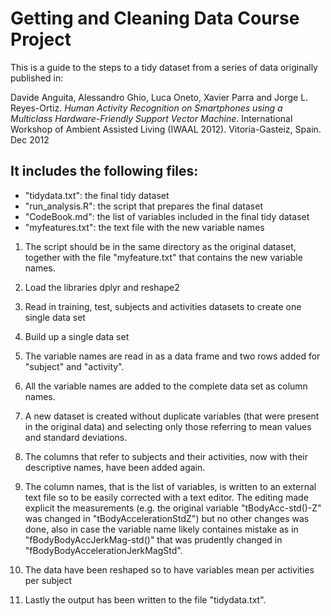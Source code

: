 
Getting and Cleaning Data Course Project
=========
This is a guide to the steps to a tidy dataset from a series of data originally published in:

Davide Anguita, Alessandro Ghio, Luca Oneto, Xavier Parra and Jorge L. Reyes-Ortiz. _Human Activity Recognition on Smartphones using a Multiclass Hardware-Friendly Support Vector Machine_. International Workshop of Ambient Assisted Living (IWAAL 2012). Vitoria-Gasteiz, Spain. Dec 2012 

It includes the following files:
----
* "tidydata.txt": the final tidy dataset  
* "run_analysis.R": the script that prepares the final dataset
* "CodeBook.md": the list of variables included in the final tidy dataset
* "myfeatures.txt": the text file with the new variable names

1. The script should be in the same directory as the original dataset, together with the file "myfeature.txt" that contains the new variable names.

2. Load the libraries dplyr and reshape2

3. Read in training, test, subjects and activities datasets to create one single data set

4. Build up a single data set

5. The variable names are read in as a data frame and two rows added for "subject" and "activity". 

6. All the variable names are added to the complete data set as column names.  

7. A new dataset is created without duplicate variables (that were present in the original data) and selecting only those referring to mean values and standard deviations.  

8. The columns that refer to subjects and their activities, now  with their descriptive names, have been added again. 

9. The column names, that is the list of variables, is written to an external text file so to be easily corrected with a text editor. The editing made explicit the measurements (e.g. the original variable "tBodyAcc-std()-Z" was changed in "tBodyAccelerationStdZ") but no other changes was done, also in case the variable name likely containes mistake as in "fBodyBodyAccJerkMag-std()" that was prudently changed in "fBodyBodyAccelerationJerkMagStd".

10. The data have been reshaped so to have variables mean per activities per subject

11. Lastly the output has been written to the file "tidydata.txt".



